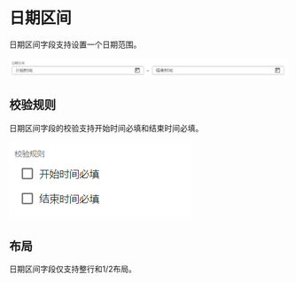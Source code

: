 # 日期区间

日期区间字段支持设置一个日期范围。

![image-20210223112905735](images/daterange-render.png)

## 校验规则

日期区间字段的校验支持开始时间必填和结束时间必填。

![image-20210223112118456](images/datarange.png)

## 布局

日期区间字段仅支持整行和1/2布局。

